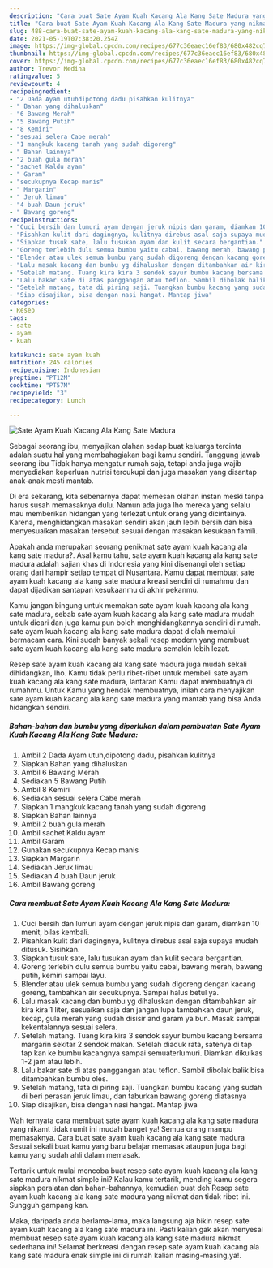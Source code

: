 ```yaml
---
description: "Cara buat Sate Ayam Kuah Kacang Ala Kang Sate Madura yang nikmat Untuk Jualan"
title: "Cara buat Sate Ayam Kuah Kacang Ala Kang Sate Madura yang nikmat Untuk Jualan"
slug: 488-cara-buat-sate-ayam-kuah-kacang-ala-kang-sate-madura-yang-nikmat-untuk-jualan
date: 2021-05-19T07:38:20.254Z
image: https://img-global.cpcdn.com/recipes/677c36eaec16ef83/680x482cq70/sate-ayam-kuah-kacang-ala-kang-sate-madura-foto-resep-utama.jpg
thumbnail: https://img-global.cpcdn.com/recipes/677c36eaec16ef83/680x482cq70/sate-ayam-kuah-kacang-ala-kang-sate-madura-foto-resep-utama.jpg
cover: https://img-global.cpcdn.com/recipes/677c36eaec16ef83/680x482cq70/sate-ayam-kuah-kacang-ala-kang-sate-madura-foto-resep-utama.jpg
author: Trevor Medina
ratingvalue: 5
reviewcount: 4
recipeingredient:
- "2 Dada Ayam utuhdipotong dadu pisahkan kulitnya"
- " Bahan yang dihaluskan"
- "6 Bawang Merah"
- "5 Bawang Putih"
- "8 Kemiri"
- "sesuai selera Cabe merah"
- "1 mangkuk kacang tanah yang sudah digoreng"
- " Bahan lainnya"
- "2 buah gula merah"
- "sachet Kaldu ayam"
- " Garam"
- "secukupnya Kecap manis"
- " Margarin"
- " Jeruk limau"
- "4 buah Daun jeruk"
- " Bawang goreng"
recipeinstructions:
- "Cuci bersih dan lumuri ayam dengan jeruk nipis dan garam, diamkan 10 menit, bilas kembali."
- "Pisahkan kulit dari dagingnya, kulitnya direbus asal saja supaya mudah ditusuk. Sisihkan."
- "Siapkan tusuk sate, lalu tusukan ayam dan kulit secara bergantian."
- "Goreng terlebih dulu semua bumbu yaitu cabai, bawang merah, bawang putih, kemiri sampai layu."
- "Blender atau ulek semua bumbu yang sudah digoreng dengan kacang goreng, tambahkan air secukupnya. Sampai halus betul ya."
- "Lalu masak kacang dan bumbu yg dihaluskan dengan ditambahkan air kira kira 1 liter, sesuaikan saja dan jangan lupa tambahkan daun jeruk, kecap, gula merah yang sudah disisir and garam ya bun. Masak sampai kekentalannya sesuai selera."
- "Setelah matang. Tuang kira kira 3 sendok sayur bumbu kacang bersama margarin sekitar 2 sendok makan. Setelah diaduk rata, satenya di tap tap kan ke bumbu kacangnya sampai semuaterlumuri. Diamkan dikulkas 1-2 jam atau lebih."
- "Lalu bakar sate di atas panggangan atau teflon. Sambil dibolak balik bisa ditambahkan bumbu oles."
- "Setelah matang, tata di piring saji. Tuangkan bumbu kacang yang sudah di beri perasan jeruk limau, dan taburkan bawang goreng diatasnya"
- "Siap disajikan, bisa dengan nasi hangat. Mantap jiwa"
categories:
- Resep
tags:
- sate
- ayam
- kuah

katakunci: sate ayam kuah 
nutrition: 245 calories
recipecuisine: Indonesian
preptime: "PT12M"
cooktime: "PT57M"
recipeyield: "3"
recipecategory: Lunch

---
```



![Sate Ayam Kuah Kacang Ala Kang Sate Madura](https://img-global.cpcdn.com/recipes/677c36eaec16ef83/680x482cq70/sate-ayam-kuah-kacang-ala-kang-sate-madura-foto-resep-utama.jpg)

Sebagai seorang ibu, menyajikan olahan sedap buat keluarga tercinta adalah suatu hal yang membahagiakan bagi kamu sendiri. Tanggung jawab seorang ibu Tidak hanya mengatur rumah saja, tetapi anda juga wajib menyediakan keperluan nutrisi tercukupi dan juga masakan yang disantap anak-anak mesti mantab.

Di era  sekarang, kita sebenarnya dapat memesan olahan instan meski tanpa harus susah memasaknya dulu. Namun ada juga lho mereka yang selalu mau memberikan hidangan yang terlezat untuk orang yang dicintainya. Karena, menghidangkan masakan sendiri akan jauh lebih bersih dan bisa menyesuaikan masakan tersebut sesuai dengan masakan kesukaan famili. 



Apakah anda merupakan seorang penikmat sate ayam kuah kacang ala kang sate madura?. Asal kamu tahu, sate ayam kuah kacang ala kang sate madura adalah sajian khas di Indonesia yang kini disenangi oleh setiap orang dari hampir setiap tempat di Nusantara. Kamu dapat membuat sate ayam kuah kacang ala kang sate madura kreasi sendiri di rumahmu dan dapat dijadikan santapan kesukaanmu di akhir pekanmu.

Kamu jangan bingung untuk memakan sate ayam kuah kacang ala kang sate madura, sebab sate ayam kuah kacang ala kang sate madura mudah untuk dicari dan juga kamu pun boleh menghidangkannya sendiri di rumah. sate ayam kuah kacang ala kang sate madura dapat diolah memalui bermacam cara. Kini sudah banyak sekali resep modern yang membuat sate ayam kuah kacang ala kang sate madura semakin lebih lezat.

Resep sate ayam kuah kacang ala kang sate madura juga mudah sekali dihidangkan, lho. Kamu tidak perlu ribet-ribet untuk membeli sate ayam kuah kacang ala kang sate madura, lantaran Kamu dapat membuatnya di rumahmu. Untuk Kamu yang hendak membuatnya, inilah cara menyajikan sate ayam kuah kacang ala kang sate madura yang mantab yang bisa Anda hidangkan sendiri.

<!--inarticleads1-->

##### Bahan-bahan dan bumbu yang diperlukan dalam pembuatan Sate Ayam Kuah Kacang Ala Kang Sate Madura:

1. Ambil 2 Dada Ayam utuh,dipotong dadu, pisahkan kulitnya
1. Siapkan  Bahan yang dihaluskan
1. Ambil 6 Bawang Merah
1. Sediakan 5 Bawang Putih
1. Ambil 8 Kemiri
1. Sediakan sesuai selera Cabe merah
1. Siapkan 1 mangkuk kacang tanah yang sudah digoreng
1. Siapkan  Bahan lainnya
1. Ambil 2 buah gula merah
1. Ambil sachet Kaldu ayam
1. Ambil  Garam
1. Gunakan secukupnya Kecap manis
1. Siapkan  Margarin
1. Sediakan  Jeruk limau
1. Sediakan 4 buah Daun jeruk
1. Ambil  Bawang goreng




<!--inarticleads2-->

##### Cara membuat Sate Ayam Kuah Kacang Ala Kang Sate Madura:

1. Cuci bersih dan lumuri ayam dengan jeruk nipis dan garam, diamkan 10 menit, bilas kembali.
1. Pisahkan kulit dari dagingnya, kulitnya direbus asal saja supaya mudah ditusuk. Sisihkan.
1. Siapkan tusuk sate, lalu tusukan ayam dan kulit secara bergantian.
1. Goreng terlebih dulu semua bumbu yaitu cabai, bawang merah, bawang putih, kemiri sampai layu.
1. Blender atau ulek semua bumbu yang sudah digoreng dengan kacang goreng, tambahkan air secukupnya. Sampai halus betul ya.
1. Lalu masak kacang dan bumbu yg dihaluskan dengan ditambahkan air kira kira 1 liter, sesuaikan saja dan jangan lupa tambahkan daun jeruk, kecap, gula merah yang sudah disisir and garam ya bun. Masak sampai kekentalannya sesuai selera.
1. Setelah matang. Tuang kira kira 3 sendok sayur bumbu kacang bersama margarin sekitar 2 sendok makan. Setelah diaduk rata, satenya di tap tap kan ke bumbu kacangnya sampai semuaterlumuri. Diamkan dikulkas 1-2 jam atau lebih.
1. Lalu bakar sate di atas panggangan atau teflon. Sambil dibolak balik bisa ditambahkan bumbu oles.
1. Setelah matang, tata di piring saji. Tuangkan bumbu kacang yang sudah di beri perasan jeruk limau, dan taburkan bawang goreng diatasnya
1. Siap disajikan, bisa dengan nasi hangat. Mantap jiwa




Wah ternyata cara membuat sate ayam kuah kacang ala kang sate madura yang nikamt tidak rumit ini mudah banget ya! Semua orang mampu memasaknya. Cara buat sate ayam kuah kacang ala kang sate madura Sesuai sekali buat kamu yang baru belajar memasak ataupun juga bagi kamu yang sudah ahli dalam memasak.

Tertarik untuk mulai mencoba buat resep sate ayam kuah kacang ala kang sate madura nikmat simple ini? Kalau kamu tertarik, mending kamu segera siapkan peralatan dan bahan-bahannya, kemudian buat deh Resep sate ayam kuah kacang ala kang sate madura yang nikmat dan tidak ribet ini. Sungguh gampang kan. 

Maka, daripada anda berlama-lama, maka langsung aja bikin resep sate ayam kuah kacang ala kang sate madura ini. Pasti kalian gak akan menyesal membuat resep sate ayam kuah kacang ala kang sate madura nikmat sederhana ini! Selamat berkreasi dengan resep sate ayam kuah kacang ala kang sate madura enak simple ini di rumah kalian masing-masing,ya!.

